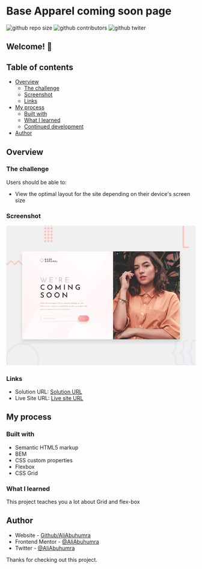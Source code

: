 # Base Apparel coming soon page

![github repo size](https://img.shields.io/github/repo-size/AliABUHAMRA/Base-Apparel-coming-soon-page)
![github contributors](https://img.shields.io/github/contributors/AliABUHAMRA/Base-Apparel-coming-soon-page)
![github twiter](https://img.shields.io/twitter/follow/AliAbuhumra?style=social)

## Welcome! 👋

## Table of contents

- [Overview](#overview)
  - [The challenge](#the-challenge)
  - [Screenshot](#screenshot)
  - [Links](#links)
- [My process](#my-process)
  - [Built with](#built-with)
  - [What I learned](#what-i-learned)
  - [Continued development](#continued-development)
- [Author](#author)

## Overview

### The challenge

Users should be able to:

- View the optimal layout for the site depending on their device's screen size

### Screenshot

![Design preview for the Four card feature section coding challenge](./design/desktop-preview.jpg)

### Links

- Solution URL: [Solution URL](https://www.frontendmentor.io/solutions/single-price-grid-component-IyMM5_NhZ)
- Live Site URL: [Live site URL](https://aliabuhumra.github.io/Base-Apparel-coming-soon-page/)

## My process

### Built with

- Semantic HTML5 markup
- BEM
- CSS custom properties
- Flexbox
- CSS Grid

### What I learned

This project teaches you a lot about Grid and flex-box

## Author

- Website - [Github/AliAbuhumra](https://github.com/aliabuhumra)
- Frontend Mentor - [@AliAbuhumra](https://www.frontendmentor.io/profile/aliabuhumra)
- Twitter - [@AliAbuhumra](https://twitter.com/aliabuhumra)

Thanks for checking out this project.
